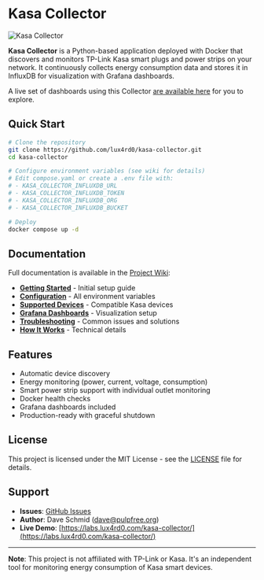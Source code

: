 # Kasa Collector

![Kasa Collector](https://labs.lux4rd0.com/wp-content/uploads/2021/07/kasa_collector_header.png)

**Kasa Collector** is a Python-based application deployed with Docker that discovers and monitors TP-Link Kasa smart plugs and power strips on your network. It continuously collects energy consumption data and stores it in InfluxDB for visualization with Grafana dashboards.

A live set of dashboards using this Collector [are available here](https://labs.lux4rd0.com/kasa-collector/) for you to explore.

## Quick Start

```bash
# Clone the repository
git clone https://github.com/lux4rd0/kasa-collector.git
cd kasa-collector

# Configure environment variables (see wiki for details)
# Edit compose.yaml or create a .env file with:
# - KASA_COLLECTOR_INFLUXDB_URL
# - KASA_COLLECTOR_INFLUXDB_TOKEN
# - KASA_COLLECTOR_INFLUXDB_ORG
# - KASA_COLLECTOR_INFLUXDB_BUCKET

# Deploy
docker compose up -d
```

## Documentation

Full documentation is available in the [Project Wiki](https://github.com/lux4rd0/kasa-collector/wiki):

- **[Getting Started](https://github.com/lux4rd0/kasa-collector/wiki/Getting-Started)** - Initial setup guide
- **[Configuration](https://github.com/lux4rd0/kasa-collector/wiki/Environmental-Flags)** - All environment variables
- **[Supported Devices](https://github.com/lux4rd0/kasa-collector/wiki/Supported-Devices)** - Compatible Kasa devices
- **[Grafana Dashboards](https://github.com/lux4rd0/kasa-collector/wiki/Grafana-Dashboards)** - Visualization setup
- **[Troubleshooting](https://github.com/lux4rd0/kasa-collector/wiki/Troubleshooting)** - Common issues and solutions
- **[How It Works](https://github.com/lux4rd0/kasa-collector/wiki/How-It-Works)** - Technical details

## Features

- Automatic device discovery
- Energy monitoring (power, current, voltage, consumption)
- Smart power strip support with individual outlet monitoring
- Docker health checks
- Grafana dashboards included
- Production-ready with graceful shutdown

## License

This project is licensed under the MIT License - see the [LICENSE](LICENSE) file for details.

## Support

- **Issues**: [GitHub Issues](https://github.com/lux4rd0/kasa-collector/issues)
- **Author**: Dave Schmid ([dave@pulpfree.org](mailto:dave@pulpfree.org))
- **Live Demo**: [https://labs.lux4rd0.com/kasa-collector/](https://labs.lux4rd0.com/kasa-collector/)

---

**Note**: This project is not affiliated with TP-Link or Kasa. It's an independent tool for monitoring energy consumption of Kasa smart devices.